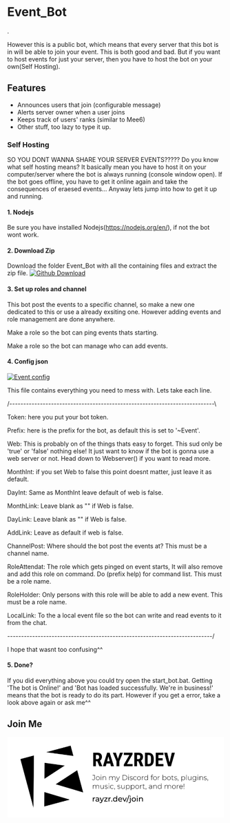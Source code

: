 # Event_Bot
.

However this is a public bot, which means that every server that this bot is in will be able to join your event. This is both good and bad. But if you want to host events for just your server, then you have to host the bot on your own(Self Hosting).

## Features
- Announces users that join (configurable message)
- Alerts server owner when a user joins
- Keeps track of users' ranks (similar to Mee6)
- Other stuff, too lazy to type it up.

### Self Hosting

SO YOU DONT WANNA SHARE YOUR SERVER EVENTS?????
Do you know what self hosting means? It basically mean you have to host it on your computer/server where the bot is always running (console window open). If the bot goes offline, you have to get it online again and take the 
consequences of eraesed events... Anyway lets jump into how to get it up and running.


#### 1. Nodejs
Be sure you have installed Nodejs(https://nodejs.org/en/), if not the bot wont work.


#### 2. Download Zip
Download the folder Event_Bot with all the containing files and extract the zip file.
<img>[![Github Download](https://wad0.000webhostapp.com/images/Event_bot/Github_download.PNG)](https://wad0.000webhostapp.com/images/Event_bot/Github_download.PNG)


#### 3. Set up roles and channel
This bot post the events to a specific channel, so make a new one dedicated to this or use a already exsiting one. However adding events and role management are done anywhere. 


Make a role so the bot can ping events thats starting.

Make a role so the bot can manage who can add events.


#### 4. Config json
<img>[![Event config](https://wad0.000webhostapp.com/images/Event_bot/Event_config.PNG)](https://wad0.000webhostapp.com/images/Event_bot/Event_config.PNG)

This file contains everything you need to mess with. Lets take each line.

/--------------------------------------------------------------------------\



Token: here you put your bot token.

Prefix: here is the prefix for the bot, as default this is set to '~Event'.

Web: This is probably on of the things thats easy to forget. This sud only be 'true' or 'false' nothing else! It just want to know if the bot is gonna use a web server or not. Head down to Webserver() if you want to read more.

MonthInt: if you set Web to false this point doesnt matter, just leave it as default.

DayInt: Same as MonthInt leave default of web is false.

MonthLink: Leave blank as "" if Web is false.

DayLink: Leave blank as "" if Web is false.

AddLink: Leave as default if web is false.

ChannelPost: Where should the bot post the events at? This must be a channel name.

RoleAttendat: The role which gets pinged on event starts, It will also remove and add this role on command. Do (prefix help) for command list. This must be a role name.

RoleHolder: Only persons with this role will be able to add a new event. This must be a role name.

LocalLink: To the a local event file so the bot can write and read events to it from the chat.

\--------------------------------------------------------------------------/

I hope that wasnt too confusing^^


#### 5. Done?
If you did everything above you could try open the start_bot.bat. Getting 'The bot is Online!' and 'Bot has loaded successfully. We\'re in business!' means that the bot is ready to do its part. However if you get a error, take a look above again or ask me^^



## Join Me
<img>[![Discord Badge](https://github.com/Rayzr522/ProjectResources/raw/master/RayzrDev/badge-small.png)](https://discord.io/rayzrdevofficial)
